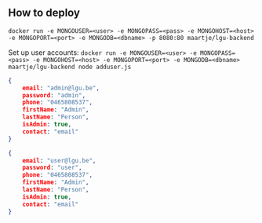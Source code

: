 ## How to deploy 
`docker run -e MONGOUSER=<user> -e MONGOPASS=<pass> -e MONGOHOST=<host> -e MONGOPORT=<port> -e MONGODB=<dbname> -p 8080:80 maartje/lgu-backend`

Set up user accounts:
`docker run -e MONGOUSER=<user> -e MONGOPASS=<pass> -e MONGOHOST=<host> -e MONGOPORT=<port> -e MONGODB=<dbname> maartje/lgu-backend node adduser.js`
```json
{
    email: "admin@lgu.be",
    password: "admin",
    phone: "0465808537",
    firstName: "Admin",
    lastName: "Person",
    isAdmin: true,
    contact: "email"
}
```
```json
{
    email: "user@lgu.be",
    password: "user",
    phone: "0465808537",
    firstName: "Admin",
    lastName: "Person",
    isAdmin: true,
    contact: "email"
}
```